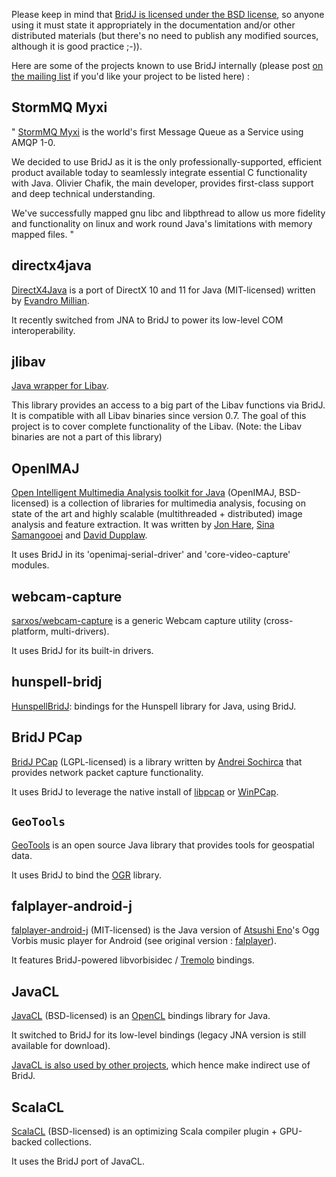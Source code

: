 

Please keep in mind that [BridJ is licensed under the BSD license](CreditsAndLicense.md), so anyone using it must state it appropriately in the documentation and/or other distributed materials (but there's no need to publish any modified sources, although it is good practice ;-)).

Here are some of the projects known to use BridJ internally (please post [on the mailing list](http://groups.google.com/group/nativelibs4java) if you'd like your project to be listed here) :

## StormMQ Myxi ##

" [StormMQ Myxi](http://stormmq.com/) is the world's first Message Queue as a Service using AMQP 1-0.

We decided to use BridJ as it is the only professionally-supported, efficient product available today to seamlessly integrate essential C functionality with Java. Olivier Chafik, the main developer, provides first-class support and deep technical understanding.

We've successfully mapped gnu libc and libpthread to allow us more fidelity and functionality on linux and work round Java's limitations with memory mapped files. "

## directx4java ##

[DirectX4Java](http://code.google.com/p/directx4java/) is a port of DirectX 10 and 11 for Java (MIT-licensed) written by [Evandro Millian](https://www.masterbranch.com/developer/evandro.millian).

It recently switched from JNA to BridJ to power its low-level COM interoperability.

## jlibav ##

[Java wrapper for Libav](http://code.google.com/p/jlibav/).

This library provides an access to a big part of the Libav functions via BridJ. It is compatible with all Libav binaries since version 0.7. The goal of this project is to cover complete functionality of the Libav. (Note: the Libav binaries are not a part of this library)

## OpenIMAJ ##

[Open Intelligent Multimedia Analysis toolkit for Java](http://www.openimaj.org/) (OpenIMAJ, BSD-licensed) is a collection of libraries for multimedia analysis, focusing on state of the art and highly scalable (multithreaded + distributed) image analysis and feature extraction. It was written by [Jon Hare](mailto:jsh2@ecs.soton.ac.uk), [Sina Samangooei](mailto:ss@ecs.soton.ac.uk) and [David Dupplaw](mailto:dpd@ecs.soton.ac.uk).

It uses BridJ in its 'openimaj-serial-driver' and 'core-video-capture' modules.

## webcam-capture ##

[sarxos/webcam-capture](http://webcam-capture.sarxos.pl/) is a generic Webcam capture utility (cross-platform, multi-drivers).

It uses BridJ for its built-in drivers.

## hunspell-bridj ##

[HunspellBridJ](https://github.com/thomas-joiner/HunspellBridJ): bindings for the Hunspell library for Java, using BridJ.

## BridJ PCap ##

[BridJ PCap](http://os.smaxe.com/bridj-pcap.html) (LGPL-licensed) is a library written by [Andrei Sochirca](http://andreisochirca.blogspot.com/) that provides network packet capture functionality.

It uses BridJ to leverage the native install of [libpcap](http://www.tcpdump.org/) or [WinPCap](http://www.winpcap.org/).

## `GeoTools` ##

[GeoTools](http://www.geotools.org/) is an open source Java library that provides tools for geospatial data.

It uses BridJ to bind the [OGR](http://www.gdal.org/ogr/) library.

## falplayer-android-j ##

[falplayer-android-j](https://github.com/atsushieno/falplayer-android-j) (MIT-licensed) is the Java version of [Atsushi Eno](https://github.com/atsushieno)'s Ogg Vorbis music player for Android (see original version : [falplayer](https://github.com/atsushieno/falplayer-android)).

It features BridJ-powered libvorbisidec / [Tremolo](http://wss.co.uk/pinknoise/tremolo/) bindings.

## JavaCL ##

[JavaCL](http://code.google.com/p/javacl/) (BSD-licensed) is an [OpenCL](http://www.khronos.org/opencl/) bindings library for Java.

It switched to BridJ for its low-level bindings (legacy JNA version is still available for download).

[JavaCL is also used by other projects](http://code.google.com/p/javacl/wiki/WhoUsesJavaCL), which hence make indirect use of BridJ.

## ScalaCL ##

[ScalaCL](http://code.google.com/p/scalacl/) (BSD-licensed) is an optimizing Scala compiler plugin + GPU-backed collections.

It uses the BridJ port of JavaCL.